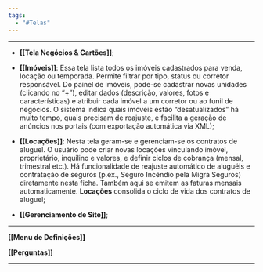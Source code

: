 ```yaml
---
tags:
  - "#Telas"
---
```

---
- **[[Tela Negócios & Cartões]]**;

- **[[Imóveis]]**: Essa tela lista todos os imóveis cadastrados para venda, locação ou temporada. Permite filtrar por tipo, status ou corretor responsável. Do painel de imóveis, pode-se cadastrar novas unidades (clicando no “+”), editar dados (descrição, valores, fotos e características) e atribuir cada imóvel a um corretor ou ao funil de negócios. O sistema indica quais imóveis estão “desatualizados” há muito tempo, quais precisam de reajuste, e facilita a geração de anúncios nos portais (com exportação automática via XML);

- **[[Locações]]**: Nesta tela geram-se e gerenciam-se os contratos de aluguel. O usuário pode criar novas locações vinculando imóvel, proprietário, inquilino e valores, e definir ciclos de cobrança (mensal, trimestral etc.). Há funcionalidade de reajuste automático de aluguéis e contratação de seguros (p.ex., Seguro Incêndio pela Migra Seguros) diretamente nesta ficha. Também aqui se emitem as faturas mensais automaticamente. **Locações** consolida o ciclo de vida dos contratos de aluguel;

- **[[Gerenciamento de Site]]**;
---

**[[Menu de Definições]]**

**[[Perguntas]]**

---

